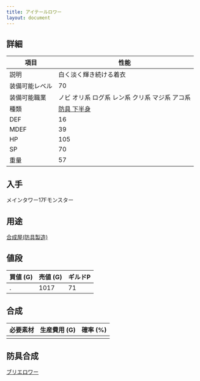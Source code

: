 ```yaml
---
title: アイテールロワー
layout: document
---
```

## 詳細

|項目|性能|
|---|---|
|説明|白く淡く輝き続ける着衣|
|装備可能レベル|70|
|装備可能職業|ノビ オリ系 ログ系 レン系 クリ系 マジ系 アコ系|
|種類|[防具 下半身](防具(下半身))|
|DEF|16|
|MDEF|39|
|HP|105|
|SP|70|
|重量|57|

## 入手

メインタワー17Fモンスター

## 用途

[合成屋(防具製造)](合成屋(防具製造))

## 値段

|買値 (G)|売値 (G)|ギルドP|
|---|---|---|
|.|1017|71|

## 合成

|必要素材|生産費用 (G)|確率 (%)|
|---|---|---|
||||

## 防具合成

[ブリエロワー](ブリエロワー)
